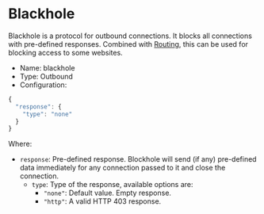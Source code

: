# Blackhole

Blackhole is a protocol for outbound connections. It blocks all connections with pre-defined responses. Combined with [Routing](../03_routing.md), this can be used for blocking access to some websites.

* Name: blackhole
* Type: Outbound
* Configuration:

```javascript
{
  "response": {
    "type": "none"
  }
}
```

Where:

* `response`: Pre-defined response. Blockhole will send (if any) pre-defined data immediately for any connection passed to it and close the connection.
  * `type`: Type of the response, available options are:
    * `"none"`: Default value. Empty response.
    * `"http"`: A valid HTTP 403 response.
